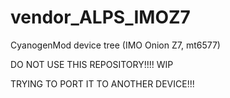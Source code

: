vendor_ALPS_IMOZ7
=================

CyanogenMod device tree (IMO Onion Z7, mt6577)

DO NOT USE THIS REPOSITORY!!!! WIP

TRYING TO PORT IT TO ANOTHER DEVICE!!!
